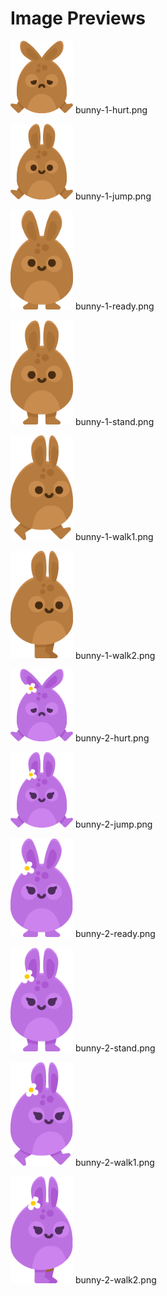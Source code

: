# Image Previews

<img src="bunny-1-hurt.png" width="100" /> bunny-1-hurt.png<br>

<img src="bunny-1-jump.png" width="100" /> bunny-1-jump.png<br>

<img src="bunny-1-ready.png" width="100" /> bunny-1-ready.png<br>

<img src="bunny-1-stand.png" width="100" /> bunny-1-stand.png<br>

<img src="bunny-1-walk1.png" width="100" /> bunny-1-walk1.png<br>

<img src="bunny-1-walk2.png" width="100" /> bunny-1-walk2.png<br>

<img src="bunny-2-hurt.png" width="100" /> bunny-2-hurt.png<br>

<img src="bunny-2-jump.png" width="100" /> bunny-2-jump.png<br>

<img src="bunny-2-ready.png" width="100" /> bunny-2-ready.png<br>

<img src="bunny-2-stand.png" width="100" /> bunny-2-stand.png<br>

<img src="bunny-2-walk1.png" width="100" /> bunny-2-walk1.png<br>

<img src="bunny-2-walk2.png" width="100" /> bunny-2-walk2.png<br>

